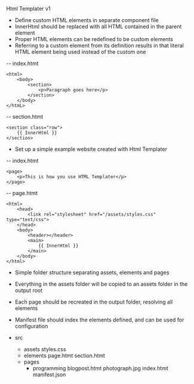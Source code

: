 Html Templater v1
- Define custom HTML elements in separate component file
- InnerHtml should be replaced with all HTML contained in the parent element
- Proper HTML elements can be redefined to be custom elements
- Referring to a custom element from its definition results in that literal HTML element being used instead of the custom one

-- index.htmt
```
<html>
	<body>
		<section>
			<p>Paragraph goes here</p>
		</section>
	</body>
</htmL>
```

-- section.htmt
```
<section class="row">
	{{ InnerHtml }}
</section>
```

- Set up a simple example website created with Html Templater

-- index.htmt
```
<page>
	<p>This is how you use HTML Templater</p>
</page>
```

-- page.htmt
```
<html>
	<head>
		<link rel="stylesheet" href="/assets/styles.css" type="text/css">
	</head>
	<body>
		<header></header>
		<main>
			{{ InnerHtml }}
		</main>
	</body>
</html>
```

- Simple folder structure separating assets, elements and pages
- Everything in the assets folder will be copied to an assets folder in the output root
- Each page should be recreated in the output folder, resolving all elements
- Manifest file should index the elements defined, and can be used for configuration

- src
	- assets
		styles.css
	- elements
		page.htmt
		section.htmt
	- pages
		- programming
			blogpost.htmt
			photograph.jpg
		index.htmt
	manifest.json